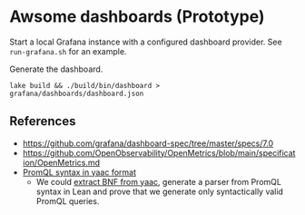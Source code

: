 # Awsome dashboards (**Prototype**)

Start a local Grafana instance with a configured dashboard provider. See `run-grafana.sh` for an example.

Generate the dashboard.

```
lake build && ./build/bin/dashboard > grafana/dashboards/dashboard.json
```

## References

- https://github.com/grafana/dashboard-spec/tree/master/specs/7.0
- https://github.com/OpenObservability/OpenMetrics/blob/main/specification/OpenMetrics.md
- [PromQL syntax in yaac format](https://github.com/prometheus/prometheus/blob/2aacd807b3ec6ddd90ae55f3a42f4cffed561ea9/promql/generated_parser.y)
    - We could [extract BNF from yaac](https://github.com/prometheus/prometheus/blob/2aacd807b3ec6ddd90ae55f3a42f4cffed561ea9/promql/generated_parser.y), generate a parser from PromQL syntax in Lean and prove that we generate only syntactically valid PromQL queries.
